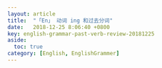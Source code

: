 ```yaml
---
layout: article
title:  "「En」 动词 ing 和过去分词"
date:   2018-12-25 8:06:40 +0800
key: english-grammar-past-verb-review-20181225
aside:
  toc: true
category: [English, EnglishGrammer]
---
```

